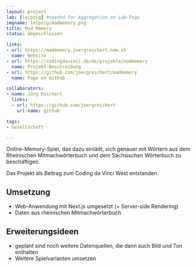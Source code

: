 ```yaml
---
layout: project
lab: [leipzig] #needed for Aggregation on Lab-Page
imgname: leipzig/madmemory.png
title: Mad Memory
status: abgeschlossen

links:
- url: https://madmemory.joergreichert.now.sh
  name: Website
- url: https://codingdavinci.de/de/projekte/madmemory
  name: Projekt-Beschreibung
- url: https://github.com/joergreichert/madmemory
  name: Page on Github

collaborators:
- name: Jörg Reichert
  links:
  - url: https://github.com/joergreichert
    url-name: github

tags:
- Gesellschaft

---
```


Online-Memory-Spiel, das dazu einlädt, sich genauer mit Wörtern aus dem Rheinischen Mitmachwörterbuch und dem Sächsischen Wörterbuch zu beschäftigen.


Das Projekt als Beitrag zum Coding da Vinci West entstanden.

## Umsetzung
 * Web-Anwendung mit Next.js umgesetzt (= Server-side Rendering)
 * Daten aus rheinischen Mitmachwörterbuch

## Erweiterungsideen
 * geplant sind noch weitere Datenquellen, die dann auch Bild und Ton enthalten
 * Weitere Spielvarianten umsetzen